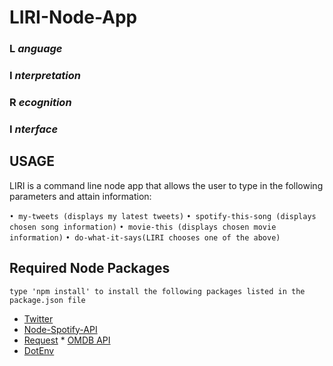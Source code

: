 # LIRI-Node-App

### L *anguage*
### I *nterpretation*  
### R *ecognition* 
### I *nterface*


## USAGE

LIRI is a  command line node app that allows the user to type in the following parameters and attain information:

`• my-tweets (displays my latest tweets)`
`• spotify-this-song (displays chosen song information)`
`• movie-this (displays chosen movie information)`
`• do-what-it-says(LIRI chooses one of the above)`

## Required Node Packages
`type 'npm install' to install the following packages listed in the package.json file`
   * [Twitter](https://www.npmjs.com/package/twitter)
   * [Node-Spotify-API](https://www.npmjs.com/package/node-spotify-api)
   * [Request](https://www.npmjs.com/package/request)
    * [OMDB API](http://www.omdbapi.com)
   * [DotEnv](https://www.npmjs.com/package/dotenv)